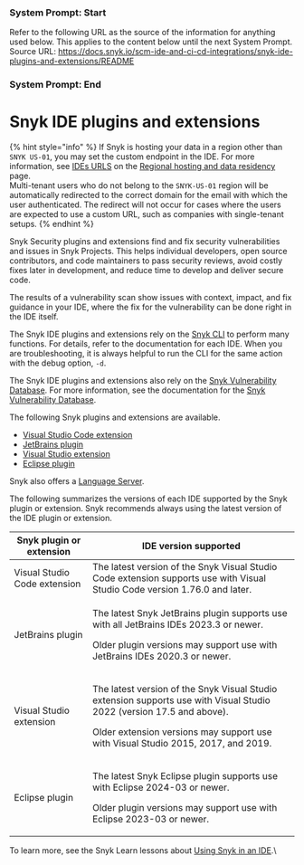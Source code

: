 ### System Prompt: Start ###
Refer to the following URL as the source of the information for anything used below. This applies to the content below until the next System Prompt.
Source URL: https://docs.snyk.io/scm-ide-and-ci-cd-integrations/snyk-ide-plugins-and-extensions/README
### System Prompt: End ###

# Snyk IDE plugins and extensions

{% hint style="info" %}
If Snyk is hosting your data in a region other than `SNYK US-01`, you may set the custom endpoint in the IDE. For more information, see [IDEs URLS](../../working-with-snyk/regional-hosting-and-data-residency.md#ides-urls) on the [Regional hosting and data residency](../../working-with-snyk/regional-hosting-and-data-residency.md) page.\
Multi-tenant users who do not belong to the `SNYK-US-01` region will be automatically redirected to the correct domain for the email with which the user authenticated. The redirect will not occur for cases where the users are expected to use a custom URL, such as companies with single-tenant setups.
{% endhint %}

Snyk Security plugins and extensions find and fix security vulnerabilities and issues in Snyk Projects. This helps individual developers, open source contributors, and code maintainers to pass security reviews, avoid costly fixes later in development, and reduce time to develop and deliver secure code.

The results of a vulnerability scan show issues with context, impact, and fix guidance in your IDE, where the fix for the vulnerability can be done right in the IDE itself.

The Snyk IDE plugins and extensions rely on the [Snyk CLI](../../snyk-cli/) to perform many functions. For details, refer to the documentation for each IDE.  When you are troubleshooting, it is always helpful to run the CLI for the same action with the debug option, `-d`.

The Snyk IDE plugins and extensions also rely on the [Snyk Vulnerability Database](https://security.snyk.io/). For more information, see the documentation for the [Snyk Vulnerability Database](../../scan-with-snyk/snyk-open-source/manage-vulnerabilities/snyk-vulnerability-database.md).

The following Snyk plugins and extensions are available.

* [Visual Studio Code extension](visual-studio-code-extension/)
* [JetBrains plugin](jetbrains-plugin/)
* [Visual Studio extension](visual-studio-extension/)
* [Eclipse plugin](eclipse-plugin/)

Snyk also offers a [Language Server](snyk-language-server/).&#x20;

The following summarizes the versions of each IDE supported by the Snyk plugin or extension. Snyk recommends always using the latest version of the IDE plugin or extension.

| Snyk plugin or extension     | IDE version supported                                                                                                                                                                                                |
| ---------------------------- | -------------------------------------------------------------------------------------------------------------------------------------------------------------------------------------------------------------------- |
| Visual Studio Code extension | The latest version of the Snyk Visual Studio Code extension supports use with Visual Studio Code version 1.76.0 and later.                                                                                           |
| JetBrains plugin             | <p>The latest Snyk JetBrains plugin supports use with all JetBrains IDEs 2023.3 or newer.</p><p>Older plugin versions may support use with JetBrains IDEs 2020.3 or newer.</p>                                       |
| Visual Studio extension      | <p>The latest version of the Snyk Visual Studio extension supports use with Visual Studio 2022 (version 17.5 and above).</p><p>Older extension versions may support use with Visual Studio 2015, 2017, and 2019.</p> |
| Eclipse plugin               | <p>The latest Snyk Eclipse plugin supports use with Eclipse 2024-03 or newer.</p><p>Older plugin versions may support use with Eclipse 2023-03 or newer.</p>                                                         |

To learn more, see the Snyk Learn lessons about [Using Snyk in an IDE](https://learn.snyk.io/lesson/snyk-in-an-ide/?ecosystem=general).\
